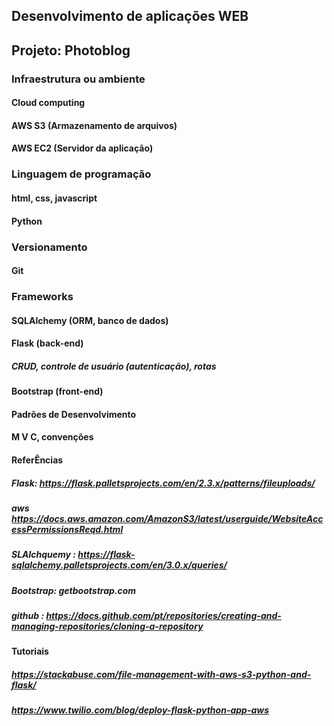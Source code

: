 ## Desenvolvimento de aplicações WEB
## Projeto: Photoblog
###    Infraestrutura ou ambiente
####       Cloud computing
####        AWS S3 (Armazenamento de arquivos)
####        AWS EC2 (Servidor da aplicação) 
###    Linguagem de programação
####        html, css, javascript
####        Python  
###    Versionamento
####        Git
###    Frameworks
####        SQLAlchemy (ORM, banco de dados)
####        Flask (back-end)
#####            CRUD, controle de usuário (autenticação), rotas
####        Bootstrap (front-end)
####    Padrões de Desenvolvimento
####    M V C, convenções
        
#### ReferÊncias
##### Flask:  https://flask.palletsprojects.com/en/2.3.x/patterns/fileuploads/
##### aws https://docs.aws.amazon.com/AmazonS3/latest/userguide/WebsiteAccessPermissionsReqd.html
##### SLAlchquemy : https://flask-sqlalchemy.palletsprojects.com/en/3.0.x/queries/
##### Bootstrap: getbootstrap.com
##### github : https://docs.github.com/pt/repositories/creating-and-managing-repositories/cloning-a-repository


#### Tutoriais
##### https://stackabuse.com/file-management-with-aws-s3-python-and-flask/
##### https://www.twilio.com/blog/deploy-flask-python-app-aws
